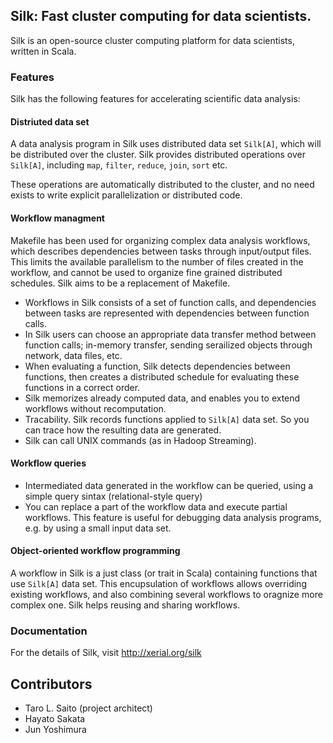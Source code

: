 ## Silk: Fast cluster computing for data scientists.

Silk is an open-source cluster computing platform for data scientists, written in Scala.

### Features 

Silk has the following features for accelerating scientific data analysis:

#### Distriuted data set
A data analysis program in Silk uses distributed data set `Silk[A]`, 
which will be distributed over the cluster. Silk provides distributed operations over `Silk[A]`, including
`map`, `filter`, `reduce`, `join`, `sort` etc.

These operations are automatically distributed to the cluster, and no need exists to write 
explicit parallelization or distributed code. 

#### Workflow managment

Makefile has been used for organizing complex data analysis workflows,
which describes dependencies between tasks through input/output files. This limits the available parallelism to the number of files created in the workflow, 
and cannot be used to organize fine grained distributed schedules. Silk aims to be a replacement of Makefile.

 * Workflows in Silk consists of a set of function calls, and dependencies between 
tasks are represented with dependencies between function calls. 
 * In Silk users can choose an appropriate data transfer method between function calls; 
in-memory transfer, sending serailized objects through network, data files, etc.
 * When evaluating a function, Silk detects dependencies between functions,
then creates a distributed schedule for evaluating these functions in a correct order.
 * Silk memorizes already computed data, and enables you to extend workflows 
without recomputation.
 * Tracability. Silk records functions applied to `Silk[A]` data set. So you can trace how the resulting data
 are generated. 
 * Silk can call UNIX commands (as in Hadoop Streaming).

#### Workflow queries
 * Intermediated data generated in the workflow can be queried, using a simple query sintax (relational-style query)
 * You can replace a part of the workflow data and execute partial workflows. This feature is useful for debugging data analysis programs, e.g. by using a small input data set.

#### Object-oriented workflow programming

A workflow in Silk is a just class (or trait in Scala) containing functions that use 
`Silk[A]` data set. This encupsulation of workflows allows overriding 
existing workflows, and also combining several workflows to oragnize more complex one.
Silk helps reusing and sharing workflows.

### Documentation
For the details of Silk, visit http://xerial.org/silk

## Contributors
 * Taro L. Saito (project architect)
 * Hayato Sakata
 * Jun Yoshimura
